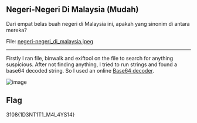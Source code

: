 ## Negeri-Negeri Di Malaysia (Mudah)

Dari empat belas buah negeri di Malaysia ini, apakah yang sinonim di antara mereka?

File:
[negeri-negeri_di_malaysia.jpeg](https://ctf.bahterasiber.my/files/8d896554065fc711c4aeea1c72274db4/negeri-negeri_di_malaysia.jpg?token=eyJ1c2VyX2lkIjo2NiwidGVhbV9pZCI6bnVsbCwiZmlsZV9pZCI6MzF9.ZO2UiQ.E_ywOK_q-JGXlqJEA4OoEIka_WA)

---

Firstly I ran file, binwalk and exiftool on the file to search for anything suspicious. After not finding anything, I tried to run strings and found a base64 decoded string. So I used an online [Base64 decoder](https://www.base64decode.org/).

![image](https://github.com/OP-dash/BahteraSiber2023/assets/101493507/cfe6354b-ef6b-4a6b-bef5-a92e07969d3c)

Flag
---
3108{1D3NT1T1_M4L4YS14}
